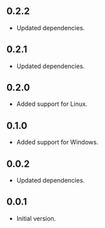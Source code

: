 ## 0.2.2

- Updated dependencies.

## 0.2.1

- Updated dependencies.

## 0.2.0

- Added support for Linux.

## 0.1.0

- Added support for Windows.

## 0.0.2

- Updated dependencies.

## 0.0.1

- Initial version.

